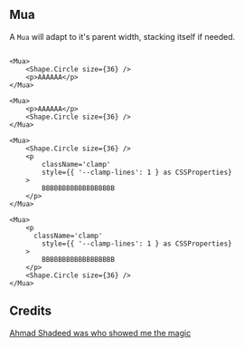 ## Mua

A `Mua` will adapt to it's parent width, stacking itself if needed.

```tsx

<Mua>
    <Shape.Circle size={36} />
    <p>AAAAAA</p>
</Mua>

<Mua>
    <p>AAAAAA</p>
    <Shape.Circle size={36} />
</Mua>

<Mua>
    <Shape.Circle size={36} />
    <p
        className='clamp'
        style={{ '--clamp-lines': 1 } as CSSProperties}
    >
        BBBBBBBBBBBBBBBBBB
    </p>
</Mua>

<Mua>
    <p
      className='clamp'
        style={{ '--clamp-lines': 1 } as CSSProperties}
    >
        BBBBBBBBBBBBBBBBBB
    </p>
    <Shape.Circle size={36} />
</Mua>

```

## Credits

[Ahmad Shadeed was who showed me the magic](https://ishadeed.com/)
